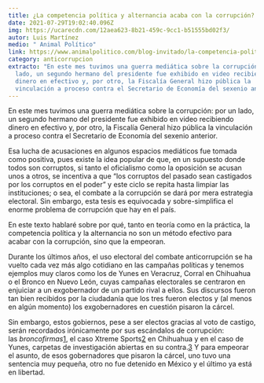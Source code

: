 ```yaml
---
title: ¿La competencia política y alternancia acaba con la corrupción?
date: 2021-07-29T19:02:40.096Z
img: https://ucarecdn.com/12aea623-8b21-459c-9cc1-b51555bd02f3/
autor: Luis Martínez
medio: " Animal Político"
link: https://www.animalpolitico.com/blog-invitado/la-competencia-politica-y-alternancia-acaba-con-la-corrupcion/
category: anticorrupcion
extracto: "En este mes tuvimos una guerra mediática sobre la corrupción: por un
  lado, un segundo hermano del presidente fue exhibido en video recibiendo
  dinero en efectivo y, por otro, la Fiscalía General hizo pública la
  vinculación a proceso contra el Secretario de Economía del sexenio anterior."
---
```

En este mes tuvimos una guerra mediática sobre la corrupción: por un lado, un segundo hermano del presidente fue exhibido en video recibiendo dinero en efectivo y, por otro, la Fiscalía General hizo pública la vinculación a proceso contra el Secretario de Economía del sexenio anterior.

Esa lucha de acusaciones en algunos espacios mediáticos fue tomada como positiva, pues existe la idea popular de que, en un supuesto donde todos son corruptos, si tanto el oficialismo como la oposición se acusan unos a otros, se incentiva a que “los corruptos del pasado sean castigados por los corruptos en el poder” y este ciclo se repita hasta limpiar las instituciones; o sea, el combate a la corrupción se dará por mera estrategia electoral. Sin embargo, esta tesis es equivocada y sobre-simplifica el enorme problema de corrupción que hay en el país.

En este texto hablaré sobre por qué, tanto en teoría como en la práctica, la competencia política y la alternancia no son un método efectivo para acabar con la corrupción, sino que la empeoran.

Durante los últimos años, el uso electoral del combate anticorrupción se ha vuelto cada vez más algo cotidiano en las campañas políticas y tenemos ejemplos muy claros como los de Yunes en Veracruz, Corral en Chihuahua o el Bronco en Nuevo León, cuyas campañas electorales se centraron en enjuiciar a un exgobernador de un partido rival a ellos. Sus discursos fueron tan bien recibidos por la ciudadanía que los tres fueron electos y (al menos en algún momento) los exgobernadores en cuestión pisaron la cárcel.

Sin embargo, estos gobiernos, pese a ser electos gracias al voto de castigo, serán recordados irónicamente por sus escándalos de corrupción: las *broncofirmas*[1](https://www.animalpolitico.com/blog-invitado/la-competencia-politica-y-alternancia-acaba-con-la-corrupcion/#_ftn1), el caso Xtreme Sports[2](https://www.animalpolitico.com/blog-invitado/la-competencia-politica-y-alternancia-acaba-con-la-corrupcion/#_ftn2) en Chihuahua y en el caso de Yunes, carpetas de investigación abiertas en su contra.[3](https://www.animalpolitico.com/blog-invitado/la-competencia-politica-y-alternancia-acaba-con-la-corrupcion/#_ftn3) Y para empeorar el asunto, de esos gobernadores que pisaron la cárcel, uno tuvo una sentencia muy pequeña, otro no fue detenido en México y el último ya está en libertad.